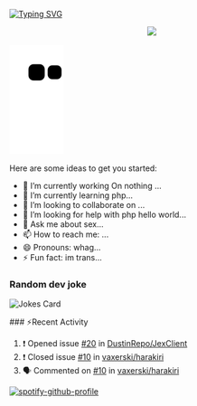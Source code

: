 

[![Typing SVG](https://readme-typing-svg.herokuapp.com?size=30&color=F7F11A&lines=rolkoz+%F0%9F%99%8F)](https://git.io/typing-svg)

<p align="center">
<img src="https://discord.c99.nl/widget/theme-2/642766253941063701.png">

![github contribution grid snake animation](https://raw.githubusercontent.com/rolkoztm/rolkoztm/output/github-contribution-grid-snake.svg)

Here are some ideas to get you started:

- 🔭 I’m currently working On nothing ...
- 🌱 I’m currently learning php...
- 👯 I’m looking to collaborate on ...
- 🤔 I’m looking for help with php hello world...
- 💬 Ask me about sex...
- 📫 How to reach me: ...
- 😄 Pronouns: whag...
- ⚡ Fun fact: im trans...

### Random dev joke
![Jokes Card](https://readme-jokes.vercel.app/api?hideBorder) 

 
 ​###​ ⚡Recent Activity

<!--START_SECTION:activity-->
1. ❗️ Opened issue [#20](https://github.com/DustinRepo/JexClient/issues/20) in [DustinRepo/JexClient](https://github.com/DustinRepo/JexClient)
2. ❗️ Closed issue [#10](https://github.com/vaxerski/harakiri/issues/10) in [vaxerski/harakiri](https://github.com/vaxerski/harakiri)
3. 🗣 Commented on [#10](https://github.com/vaxerski/harakiri/issues/10) in [vaxerski/harakiri](https://github.com/vaxerski/harakiri)

 <!--END_SECTION:activity-->


[![spotify-github-profile](https://spotify-github-profile.vercel.app/api/view?uid=cb1lltren8sbmclxv4fl05b1l&cover_image=true&theme=default)](https://github.com/kittinan/spotify-github-profile)
